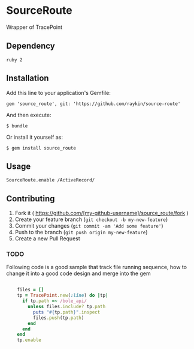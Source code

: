 # SourceRoute

Wrapper of TracePoint

## Dependency

    ruby 2

## Installation

Add this line to your application's Gemfile:

    gem 'source_route', git: 'https://github.com/raykin/source-route'

And then execute:

    $ bundle

Or install it yourself as:

    $ gem install source_route

## Usage

    SourceRoute.enable /ActiveRecord/

## Contributing

1. Fork it ( https://github.com/[my-github-username]/source_route/fork )
2. Create your feature branch (`git checkout -b my-new-feature`)
3. Commit your changes (`git commit -am 'Add some feature'`)
4. Push to the branch (`git push origin my-new-feature`)
5. Create a new Pull Request


### TODO

Following code is a good sample that track file running sequence, how to change it into a good code design and merge into the gem

```ruby

    files = []
    tp = TracePoint.new(:line) do |tp|
      if tp.path =~ /bole_api/
        unless files.include? tp.path
          puts "#{tp.path}".inspect
          files.push(tp.path)
        end
      end
    end
    tp.enable

```
